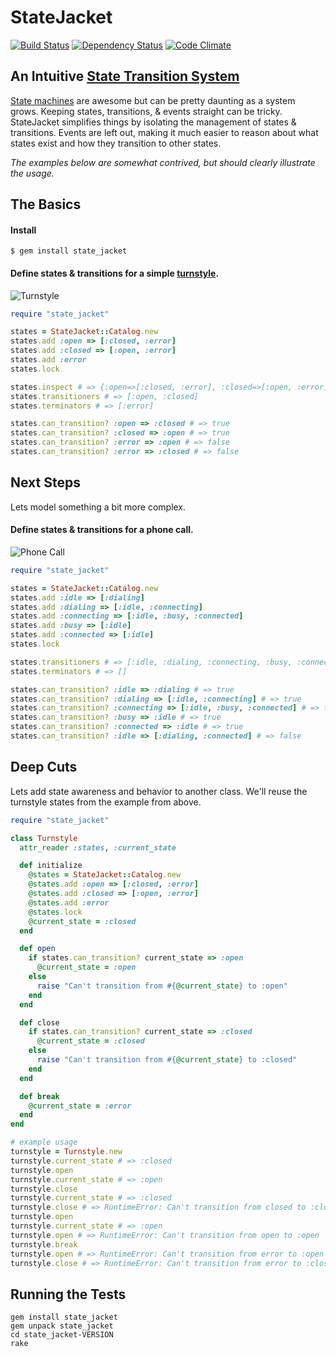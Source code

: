 # StateJacket

[![Build Status](https://travis-ci.org/hopsoft/state_jacket.png)](https://travis-ci.org/hopsoft/state_jacket)
[![Dependency Status](https://gemnasium.com/hopsoft/state_jacket.png)](https://gemnasium.com/hopsoft/state_jacket)
[![Code Climate](https://codeclimate.com/github/hopsoft/state_jacket.png)](https://codeclimate.com/github/hopsoft/state_jacket)

## An Intuitive [State Transition System](http://en.wikipedia.org/wiki/State_transition_system)

[State machines](http://en.wikipedia.org/wiki/Finite-state_machine) are awesome
but can be pretty daunting as a system grows.
Keeping states, transitions, & events straight can be tricky.
StateJacket simplifies things by isolating the management of states & transitions.
Events are left out, making it much easier to reason about what states exist
and how they transition to other states.

*The examples below are somewhat contrived, but should clearly illustrate the usage.*

## The Basics

#### Install

```
$ gem install state_jacket
```

#### Define states &amp; transitions for a simple [turnstyle](http://en.wikipedia.org/wiki/Finite-state_machine#Example:_a_turnstile).

![Turnstyle](https://raw.github.com/hopsoft/state_jacket/master/doc/turnstyle.png)

```ruby
require "state_jacket"

states = StateJacket::Catalog.new
states.add :open => [:closed, :error]
states.add :closed => [:open, :error]
states.add :error
states.lock

states.inspect # => {:open=>[:closed, :error], :closed=>[:open, :error], :error=>nil}
states.transitioners # => [:open, :closed]
states.terminators # => [:error]

states.can_transition? :open => :closed # => true
states.can_transition? :closed => :open # => true
states.can_transition? :error => :open # => false
states.can_transition? :error => :closed # => false
```

## Next Steps

Lets model something a bit more complex.

#### Define states &amp; transitions for a phone call.

![Phone Call](https://raw.github.com/hopsoft/state_jacket/master/doc/phone-call.png)

```ruby
require "state_jacket"

states = StateJacket::Catalog.new
states.add :idle => [:dialing]
states.add :dialing => [:idle, :connecting]
states.add :connecting => [:idle, :busy, :connected]
states.add :busy => [:idle]
states.add :connected => [:idle]
states.lock

states.transitioners # => [:idle, :dialing, :connecting, :busy, :connected]
states.terminators # => []

states.can_transition? :idle => :dialing # => true
states.can_transition? :dialing => [:idle, :connecting] # => true
states.can_transition? :connecting => [:idle, :busy, :connected] # => true
states.can_transition? :busy => :idle # => true
states.can_transition? :connected => :idle # => true
states.can_transition? :idle => [:dialing, :connected] # => false
```

## Deep Cuts

Lets add state awareness and behavior to another class.
We'll reuse the turnstyle states from the example from above.

```ruby
require "state_jacket"

class Turnstyle
  attr_reader :states, :current_state

  def initialize
    @states = StateJacket::Catalog.new
    @states.add :open => [:closed, :error]
    @states.add :closed => [:open, :error]
    @states.add :error
    @states.lock
    @current_state = :closed
  end

  def open
    if states.can_transition? current_state => :open
      @current_state = :open
    else
      raise "Can't transition from #{@current_state} to :open"
    end
  end

  def close
    if states.can_transition? current_state => :closed
      @current_state = :closed
    else
      raise "Can't transition from #{@current_state} to :closed"
    end
  end

  def break
    @current_state = :error
  end
end

# example usage
turnstyle = Turnstyle.new
turnstyle.current_state # => :closed
turnstyle.open
turnstyle.current_state # => :open
turnstyle.close
turnstyle.current_state # => :closed
turnstyle.close # => RuntimeError: Can't transition from closed to :closed
turnstyle.open
turnstyle.current_state # => :open
turnstyle.open # => RuntimeError: Can't transition from open to :open
turnstyle.break
turnstyle.open # => RuntimeError: Can't transition from error to :open
turnstyle.close # => RuntimeError: Can't transition from error to :closed
```

## Running the Tests

```
gem install state_jacket
gem unpack state_jacket
cd state_jacket-VERSION
rake
```
